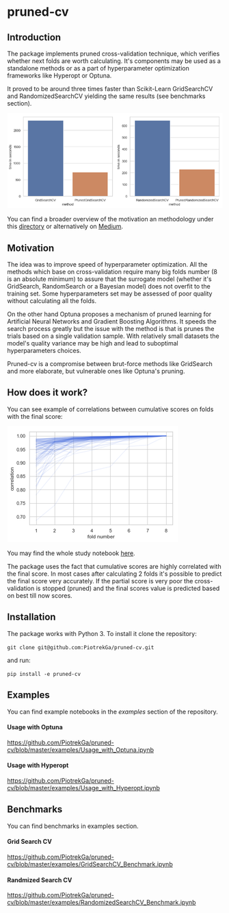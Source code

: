 # pruned-cv

## Introduction
The package implements pruned cross-validation technique, which verifies whether next folds are worth calculating. It's components may be used as a standalone methods or as a part of hyperparameter optimization frameworks like Hyperopt or Optuna.

It proved to be around three times faster than Scikit-Learn GridSearchCV and RandomizedSearchCV yielding the same results (see benchmarks section).

![gs_vs_pgs](https://raw.githubusercontent.com/PiotrekGa/PiotrekGa.github.io/master/images/gs_vs_pgs.png)

You can find a broader overview of the motivation an methodology under this
[directory](https://piotrekga.github.io/Pruned-Cross-Validation/) or alternatively on [Medium](https://towardsdatascience.com/pruned-cross-validation-for-hyperparameter-optimization-1c4e0588191a).

## Motivation

The idea was to improve speed of hyperparameter optimization. All the methods which base on cross-validation require many big folds number (8 is an absolute minimum) to assure that the surrogate model (whether it's GridSearch, RandomSearch or a Bayesian model) does not overfit to the training set. Some hyperparameters set may be assessed of poor quality without calculating all the folds.

On the other hand Optuna proposes a mechanism of pruned learning for Artificial Neural Networks and Gradient Boosting Algorithms. It speeds the search process greatly but the issue with the method is that is prunes the trials based on a single validation sample. With relatively small datasets the model's quality variance may be high and lead to suboptimal hyperparameters choices.

Pruned-cv is a compromise between brut-force methods like GridSearch and more elaborate, but vulnerable ones like Optuna's pruning.

## How does it work?

You can see example of correlations between cumulative scores on folds with the final score:

![correlations](https://raw.githubusercontent.com/PiotrekGa/PiotrekGa.github.io/master/images/correlations.png)

You may find the whole study notebook [here](https://github.com/PiotrekGa/pruned-cv/blob/master/examples/Correlations_between_folds.ipynb).

The package uses the fact that cumulative scores are highly correlated with the final score. 
In most cases after calculating 2 folds it's possible to predict the final score very accurately.
If the partial score is very poor the cross-validation is stopped (pruned) and the final scores value is predicted based on best till now scores.

## Installation

The package works with Python 3. To install it clone the repository:

`git clone git@github.com:PiotrekGa/pruned-cv.git`

and run:

`pip install -e pruned-cv`

## Examples

You can find example notebooks in the _examples_ section of the repository.

#### Usage with Optuna

https://github.com/PiotrekGa/pruned-cv/blob/master/examples/Usage_with_Optuna.ipynb

#### Usage with Hyperopt

https://github.com/PiotrekGa/pruned-cv/blob/master/examples/Usage_with_Hyperopt.ipynb

## Benchmarks

You can find benchmarks in examples section.

#### Grid Search CV

https://github.com/PiotrekGa/pruned-cv/blob/master/examples/GridSearchCV_Benchmark.ipynb

#### Randmized Search CV

https://github.com/PiotrekGa/pruned-cv/blob/master/examples/RandomizedSearchCV_Benchmark.ipynb
